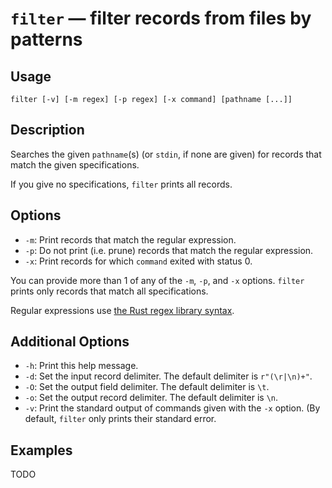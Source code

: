 # `filter` — filter records from files by patterns

## Usage

```
filter [-v] [-m regex] [-p regex] [-x command] [pathname [...]]
```

## Description

Searches the given `pathname`(s) (or `stdin`, if none are given) for records
that match the given specifications.

If you give no specifications, `filter` prints all records.

## Options

* `-m`: Print records that match the regular expression.
* `-p`: Do not print (i.e. prune) records that match the regular expression.
* `-x`: Print records for which `command` exited with status 0.

You can provide more than 1 of any of the `-m`, `-p`, and `-x` options. `filter`
prints only records that match all specifications.

Regular expressions use [the Rust regex library
syntax](https://docs.rs/regex/latest/regex/).

## Additional Options

* `-h`: Print this help message.
* `-d`: Set the input record delimiter. The default delimiter is `r"(\r|\n)+"`.
* `-O`: Set the output field delimiter. The default delimiter is `\t`.
* `-o`: Set the output record delimiter. The default delimiter is `\n`.
* `-v`: Print the standard output of commands given with the `-x` option. (By
  default, `filter` only prints their standard error.

## Examples

TODO
